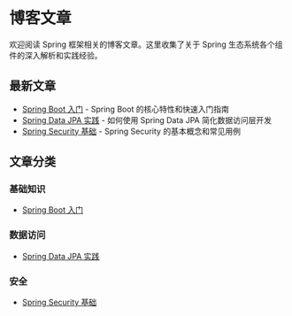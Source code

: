 # 博客文章

欢迎阅读 Spring 框架相关的博客文章。这里收集了关于 Spring 生态系统各个组件的深入解析和实践经验。

## 最新文章

- [Spring Boot 入门](/blog/spring-boot-intro) - Spring Boot 的核心特性和快速入门指南
- [Spring Data JPA 实践](/blog/spring-data-jpa) - 如何使用 Spring Data JPA 简化数据访问层开发
- [Spring Security 基础](/blog/spring-security-basics) - Spring Security 的基本概念和常见用例

## 文章分类

### 基础知识
- [Spring Boot 入门](/blog/spring-boot-intro)

### 数据访问
- [Spring Data JPA 实践](/blog/spring-data-jpa)

### 安全
- [Spring Security 基础](/blog/spring-security-basics) 